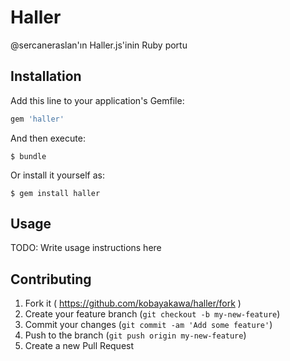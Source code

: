 # Haller

@sercaneraslan'ın Haller.js'inin Ruby portu

## Installation

Add this line to your application's Gemfile:

```ruby
gem 'haller'
```

And then execute:

    $ bundle

Or install it yourself as:

    $ gem install haller

## Usage

TODO: Write usage instructions here

## Contributing

1. Fork it ( https://github.com/kobayakawa/haller/fork )
2. Create your feature branch (`git checkout -b my-new-feature`)
3. Commit your changes (`git commit -am 'Add some feature'`)
4. Push to the branch (`git push origin my-new-feature`)
5. Create a new Pull Request
